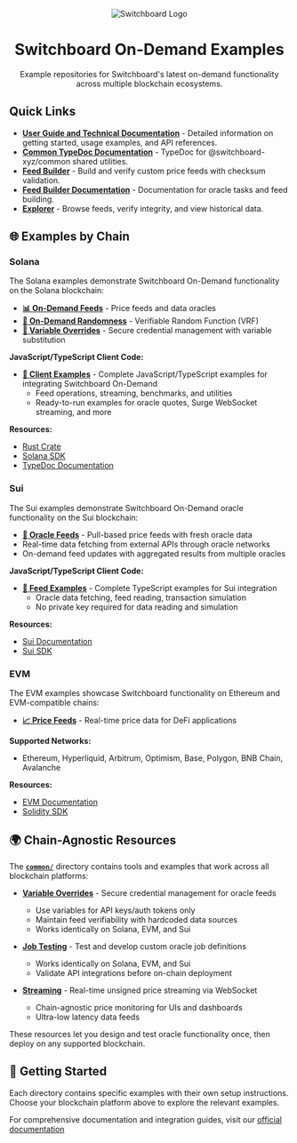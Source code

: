 <div align="center">

![Switchboard Logo](https://github.com/switchboard-xyz/core-sdk/raw/main/website/static/img/icons/switchboard/avatar.png)

# Switchboard On-Demand Examples
Example repositories for Switchboard's latest on-demand functionality across multiple blockchain ecosystems.

</div>

## Quick Links

- **[User Guide and Technical Documentation](https://docs.switchboard.xyz/tooling-and-resources/technical-resources-and-documentation)** - Detailed information on getting started, usage examples, and API references.
- **[Common TypeDoc Documentation](https://switchboardxyz-common.netlify.app/)** - TypeDoc for @switchboard-xyz/common shared utilities.
- **[Feed Builder](https://explorer.switchboardlabs.xyz/feed-builder)** - Build and verify custom price feeds with checksum validation.
- **[Feed Builder Documentation](https://explorer.switchboardlabs.xyz/task-docs)** - Documentation for oracle tasks and feed building.
- **[Explorer](https://explorer.switchboard.xyz)** - Browse feeds, verify integrity, and view historical data.

## 🌐 Examples by Chain

### Solana

The Solana examples demonstrate Switchboard On-Demand functionality on the Solana blockchain:

- **[📊 On-Demand Feeds](./solana)** - Price feeds and data oracles
- **[🎲 On-Demand Randomness](./solana/examples/randomness)** - Verifiable Random Function (VRF)
- **[🔧 Variable Overrides](./common/variable-overrides)** - Secure credential management with variable substitution

**JavaScript/TypeScript Client Code:**
- **[📁 Client Examples](./solana/examples/)** - Complete JavaScript/TypeScript examples for integrating Switchboard On-Demand
  - Feed operations, streaming, benchmarks, and utilities
  - Ready-to-run examples for oracle quotes, Surge WebSocket streaming, and more

**Resources:**
- [Rust Crate](https://crates.io/crates/switchboard-on-demand)
- [Solana SDK](https://www.npmjs.com/package/@switchboard-xyz/on-demand)
- [TypeDoc Documentation](https://switchboard-docs.web.app/)

### Sui

The Sui examples demonstrate Switchboard On-Demand oracle functionality on the Sui blockchain:

- **[🔮 Oracle Feeds](./sui)** - Pull-based price feeds with fresh oracle data
- Real-time data fetching from external APIs through oracle networks
- On-demand feed updates with aggregated results from multiple oracles

**JavaScript/TypeScript Client Code:**
- **[📁 Feed Examples](./sui/examples/)** - Complete TypeScript examples for Sui integration
  - Oracle data fetching, feed reading, transaction simulation
  - No private key required for data reading and simulation

**Resources:**
- [Sui Documentation](https://docs.switchboard.xyz/product-documentation/data-feeds/sui)
- [Sui SDK](https://www.npmjs.com/package/@switchboard-xyz/sui-sdk)

### EVM

The EVM examples showcase Switchboard functionality on Ethereum and EVM-compatible chains:

- **[📈 Price Feeds](./evm)** - Real-time price data for DeFi applications

**Supported Networks:**
- Ethereum, Hyperliquid, Arbitrum, Optimism, Base, Polygon, BNB Chain, Avalanche

**Resources:**
- [EVM Documentation](https://docs.switchboard.xyz/product-documentation/data-feeds/evm)
- [Solidity SDK](https://www.npmjs.com/package/@switchboard-xyz/evm.js)

## 🌍 Chain-Agnostic Resources

The **[`common/`](./common/)** directory contains tools and examples that work across all blockchain platforms:

- **[Variable Overrides](./common/variable-overrides/)** - Secure credential management for oracle feeds
  - Use variables for API keys/auth tokens only
  - Maintain feed verifiability with hardcoded data sources
  - Works identically on Solana, EVM, and Sui

- **[Job Testing](./common/job-testing/)** - Test and develop custom oracle job definitions
  - Works identically on Solana, EVM, and Sui
  - Validate API integrations before on-chain deployment

- **[Streaming](./common/streaming/)** - Real-time unsigned price streaming via WebSocket
  - Chain-agnostic price monitoring for UIs and dashboards
  - Ultra-low latency data feeds

These resources let you design and test oracle functionality once, then deploy on any supported blockchain.

## 🚀 Getting Started

Each directory contains specific examples with their own setup instructions. Choose your blockchain platform above to explore the relevant examples.

For comprehensive documentation and integration guides, visit our [official documentation](https://docs.switchboard.xyz/)
